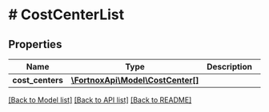 # # CostCenterList

## Properties

Name | Type | Description | Notes
------------ | ------------- | ------------- | -------------
**cost_centers** | [**\FortnoxApi\Model\CostCenter[]**](CostCenter.md) |  | [optional]

[[Back to Model list]](../../README.md#models) [[Back to API list]](../../README.md#endpoints) [[Back to README]](../../README.md)
